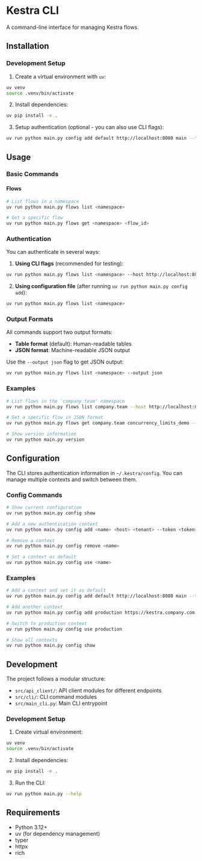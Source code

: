 # Kestra CLI

A command-line interface for managing Kestra flows.

## Installation

### Development Setup

1. Create a virtual environment with `uv`:
```bash
uv venv
source .venv/bin/activate
```

2. Install dependencies:
```bash
uv pip install -e .
```

3. Setup authentication (optional - you can also use CLI flags):
```bash
uv run python main.py config add default http://localhost:8080 main --token YOUR_TOKEN --default
```

## Usage

### Basic Commands

#### Flows
```bash
# List flows in a namespace
uv run python main.py flows list <namespace>

# Get a specific flow
uv run python main.py flows get <namespace> <flow_id>
```

### Authentication

You can authenticate in several ways:

1. **Using CLI flags** (recommended for testing):
```bash
uv run python main.py flows list <namespace> --host http://localhost:8080 --token YOUR_TOKEN
```

2. **Using configuration file** (after running `uv run python main.py config add`):
```bash
uv run python main.py flows list <namespace>
```

### Output Formats

All commands support two output formats:

- **Table format** (default): Human-readable tables
- **JSON format**: Machine-readable JSON output

Use the `--output json` flag to get JSON output:
```bash
uv run python main.py flows list <namespace> --output json
```

### Examples

```bash
# List flows in the 'company.team' namespace
uv run python main.py flows list company.team --host http://localhost:8080 --token YOUR_TOKEN

# Get a specific flow in JSON format
uv run python main.py flows get company.team concurrency_limits_demo --host http://localhost:8080 --token YOUR_TOKEN --output json

# Show version information
uv run python main.py version
```

## Configuration

The CLI stores authentication information in `~/.kestra/config`. You can manage multiple contexts and switch between them.

### Config Commands

```bash
# Show current configuration
uv run python main.py config show

# Add a new authentication context
uv run python main.py config add <name> <host> <tenant> --token <token> [--default]

# Remove a context
uv run python main.py config remove <name>

# Set a context as default
uv run python main.py config use <name>
```

### Examples

```bash
# Add a context and set it as default
uv run python main.py config add default http://localhost:8080 main --token YOUR_TOKEN --default

# Add another context
uv run python main.py config add production https://kestra.company.com main --token PROD_TOKEN

# Switch to production context
uv run python main.py config use production

# Show all contexts
uv run python main.py config show
```

## Development

The project follows a modular structure:

- `src/api_client/`: API client modules for different endpoints
- `src/cli/`: CLI command modules
- `src/main_cli.py`: Main CLI entrypoint

### Development Setup

1. Create virtual environment:
```bash
uv venv
source .venv/bin/activate
```

2. Install dependencies:
```bash
uv pip install -e .
```

3. Run the CLI:
```bash
uv run python main.py --help
```

## Requirements

- Python 3.12+
- uv (for dependency management)
- typer
- httpx
- rich
